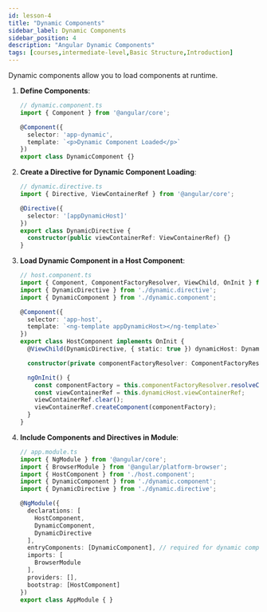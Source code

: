 ```yaml
---
id: lesson-4
title: "Dynamic Components"
sidebar_label: Dynamic Components
sidebar_position: 4
description: "Angular Dynamic Components"
tags: [courses,intermediate-level,Basic Structure,Introduction]
---
```

 

Dynamic components allow you to load components at runtime.

1. **Define Components**:
   ```typescript
   // dynamic.component.ts
   import { Component } from '@angular/core';

   @Component({
     selector: 'app-dynamic',
     template: `<p>Dynamic Component Loaded</p>`
   })
   export class DynamicComponent {}
   ```

2. **Create a Directive for Dynamic Component Loading**:
   ```typescript
   // dynamic.directive.ts
   import { Directive, ViewContainerRef } from '@angular/core';

   @Directive({
     selector: '[appDynamicHost]'
   })
   export class DynamicDirective {
     constructor(public viewContainerRef: ViewContainerRef) {}
   }
   ```

3. **Load Dynamic Component in a Host Component**:
   ```typescript
   // host.component.ts
   import { Component, ComponentFactoryResolver, ViewChild, OnInit } from '@angular/core';
   import { DynamicDirective } from './dynamic.directive';
   import { DynamicComponent } from './dynamic.component';

   @Component({
     selector: 'app-host',
     template: `<ng-template appDynamicHost></ng-template>`
   })
   export class HostComponent implements OnInit {
     @ViewChild(DynamicDirective, { static: true }) dynamicHost: DynamicDirective;

     constructor(private componentFactoryResolver: ComponentFactoryResolver) {}

     ngOnInit() {
       const componentFactory = this.componentFactoryResolver.resolveComponentFactory(DynamicComponent);
       const viewContainerRef = this.dynamicHost.viewContainerRef;
       viewContainerRef.clear();
       viewContainerRef.createComponent(componentFactory);
     }
   }
   ```

4. **Include Components and Directives in Module**:
   ```typescript
   // app.module.ts
   import { NgModule } from '@angular/core';
   import { BrowserModule } from '@angular/platform-browser';
   import { HostComponent } from './host.component';
   import { DynamicComponent } from './dynamic.component';
   import { DynamicDirective } from './dynamic.directive';

   @NgModule({
     declarations: [
       HostComponent,
       DynamicComponent,
       DynamicDirective
     ],
     entryComponents: [DynamicComponent], // required for dynamic components
     imports: [
       BrowserModule
     ],
     providers: [],
     bootstrap: [HostComponent]
   })
   export class AppModule { }
   ``` 